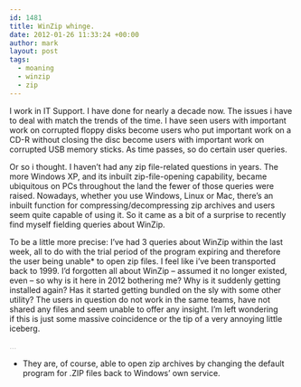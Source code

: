 ```yaml
---
id: 1481
title: WinZip whinge.
date: 2012-01-26 11:33:24 +00:00
author: mark
layout: post
tags:
  - moaning
  - winzip
  - zip
---
```

I work in IT Support. I have done for nearly a decade now. The issues i have to deal with match the trends of the time. I have seen users with important work on corrupted floppy disks become users who put important work on a CD-R without closing the disc become users with important work on corrupted USB memory sticks. As time passes, so do certain user queries.

Or so i thought. I haven&#8217;t had any zip file-related questions in years. The more Windows XP, and its inbuilt zip-file-opening capability, became ubiquitous on PCs throughout the land the fewer of those queries were raised. Nowadays, whether you use Windows, Linux or Mac, there&#8217;s an inbuilt function for compressing/decompressing zip archives and users seem quite capable of using it. So it came as a bit of a surprise to recently find myself fielding queries about WinZip.

To be a little more precise: I&#8217;ve had 3 queries about WinZip within the last week, all to do with the trial period of the program expiring and therefore the user being unable* to open zip files. I feel like i&#8217;ve been transported back to 1999. I&#8217;d forgotten all about WinZip &#8211; assumed it no longer existed, even &#8211; so why is it here in 2012 bothering me? Why is it suddenly getting installed again? Has it started getting bundled on the sly with some other utility? The users in question do not work in the same teams, have not shared any files and seem unable to offer any insight. I&#8217;m left wondering if this is just some massive coincidence or the tip of a very annoying little iceberg.

<span style="color: #c0c0c0;">&#8230;</span>

* They are, of course, able to open zip archives by changing the default program for .ZIP files back to Windows&#8217; own service.